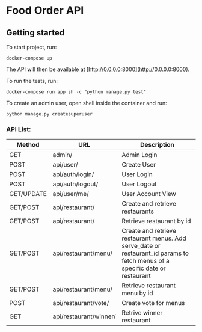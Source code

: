 # Food Order API

## Getting started

To start project, run:

```
docker-compose up
```

The API will then be available at [http://0.0.0.0:8000](http://0.0.0.0:8000).


To run the tests, run:

```
docker-compose run app sh -c "python manage.py test"
```

To create an admin user, open shell inside the container and run:

```
python manage.py createsuperuser
```


### API List:
| Method     | URL                       | Description                                                                                                                  |
|------------|---------------------------|------------------------------------------------------------------------------------------------------------------------------|
| GET        | admin/                    | Admin Login                                                                                                                  |
| POST       | api/user/                 | Create User                                                                                                                  |
| POST       | api/auth/login/           | User Login                                                                                                                   |
| POST       | api/auth/logout/          | User Logout                                                                                                                  |
| GET/UPDATE | api/user/me/              | User Account View                                                                                                            |
| GET/POST   | api/restaurant/           | Create and retrieve restaurants                                                                                              |
| GET/POST   | api/restaurant/<id>       | Retrieve restaurant by id                                                                                                    |
| GET/POST   | api/restaurant/menu/      | Create and retrieve restaurant menus. Add serve_date or restaurant_id params to fetch menus of a specific date or restaurant |
| GET/POST   | api/restaurant/menu/<id>  | Retrieve restaurant menu by id                                                                                               |
| POST       | api/restaurant/vote/      | Create vote for menus                                                                                                        |
| GET        | api/restaurant/winner/    | Retrive winner restaurant                                                                                                    |
